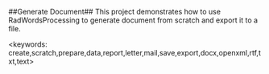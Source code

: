 ##Generate Document##
This project demonstrates how to use RadWordsProcessing to generate document from scratch and export it to a file.

<keywords: create,scratch,prepare,data,report,letter,mail,save,export,docx,openxml,rtf,txt,text>